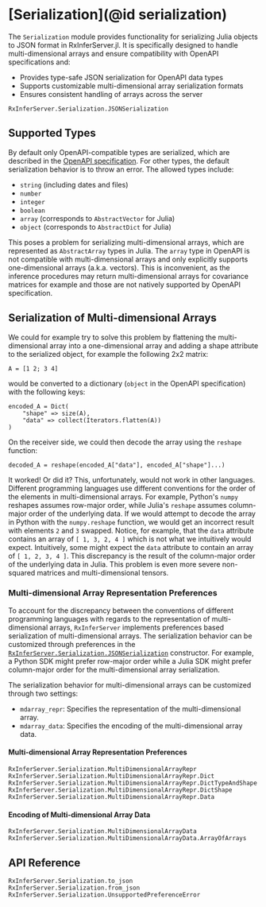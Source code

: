 # [Serialization](@id serialization)

The `Serialization` module provides functionality for serializing Julia objects to JSON format in RxInferServer.jl. It is specifically designed to handle multi-dimensional arrays and ensure compatibility with OpenAPI specifications and:

- Provides type-safe JSON serialization for OpenAPI data types
- Supports customizable multi-dimensional array serialization formats
- Ensures consistent handling of arrays across the server

```@docs
RxInferServer.Serialization.JSONSerialization
```

## Supported Types

By default only OpenAPI-compatible types are serialized, which are described in the [OpenAPI specification](https://swagger.io/docs/specification/v3_0/data-models/data-types/). For other types, the default serialization behavior is to throw an error. The allowed types include:

- `string` (including dates and files)
- `number`
- `integer`
- `boolean`
- `array` (corresponds to `AbstractVector` for Julia)
- `object` (corresponds to `AbstractDict` for Julia)

This poses a problem for serializing multi-dimensional arrays, which are represented as `AbstractArray` types in Julia. The `array` type in OpenAPI is not compatible with multi-dimensional arrays and only explicitly supports one-dimensional arrays (a.k.a. vectors).
This is inconvenient, as the inference procedures may return multi-dimensional arrays for covariance matrices for example and those are not natively supported by OpenAPI specification.

## Serialization of Multi-dimensional Arrays

We could for example try to solve this problem by flattening the multi-dimensional array into a one-dimensional array and adding a shape attribute to the serialized object, for example the following 2x2 matrix:

```@example serialization-problem
A = [1 2; 3 4]
```

would be converted to a dictionary (`object` in the OpenAPI specification) with the following keys:

```@example serialization-problem
encoded_A = Dict(
    "shape" => size(A),
    "data" => collect(Iterators.flatten(A))
)
```

On the receiver side, we could then decode the array using the `reshape` function:

```@example serialization-problem
decoded_A = reshape(encoded_A["data"], encoded_A["shape"]...)
```

It worked! Or did it? This, unfortunately, would not work in other languages. Different programming languages use different conventions for the order of the elements in multi-dimensional arrays. For example, Python's `numpy` reshapes assumes row-major order, while Julia's `reshape` assumes column-major order of the underlying data. If we would attempt to decode the array in Python with the `numpy.reshape` function, we would get an incorrect result with elements `2` and `3` swapped. Notice, for example, that the `data` attribute contains an array of `[ 1, 3, 2, 4 ]` which is not what we intuitively would expect. Intuitively, some might expect the `data` attribute to contain an array of `[ 1, 2, 3, 4 ]`. This discrepancy is the result of the column-major order of the underlying data in Julia. This problem is even more severe non-squared matrices and multi-dimensional tensors.

### Multi-dimensional Array Representation Preferences

To account for the discrepancy between the conventions of different programming languages with regards to the representation of multi-dimensional arrays, `RxInferServer` implements preferences based serialization of multi-dimensional arrays. The serialization behavior can be customized through preferences in the [`RxInferServer.Serialization.JSONSerialization`](@ref) constructor. For example, a Python SDK might prefer row-major order while a Julia SDK might prefer column-major order for the multi-dimensional array serialization. 

The serialization behavior for multi-dimensional arrays can be customized through two settings:

- `mdarray_repr`: Specifies the representation of the multi-dimensional array.
- `mdarray_data`: Specifies the encoding of the multi-dimensional array data.

#### Multi-dimensional Array Representation Preferences

```@docs
RxInferServer.Serialization.MultiDimensionalArrayRepr
RxInferServer.Serialization.MultiDimensionalArrayRepr.Dict
RxInferServer.Serialization.MultiDimensionalArrayRepr.DictTypeAndShape
RxInferServer.Serialization.MultiDimensionalArrayRepr.DictShape
RxInferServer.Serialization.MultiDimensionalArrayRepr.Data
```

#### Encoding of Multi-dimensional Array Data

```@docs
RxInferServer.Serialization.MultiDimensionalArrayData
RxInferServer.Serialization.MultiDimensionalArrayData.ArrayOfArrays
```

## API Reference

```@docs
RxInferServer.Serialization.to_json
RxInferServer.Serialization.from_json
RxInferServer.Serialization.UnsupportedPreferenceError
```
